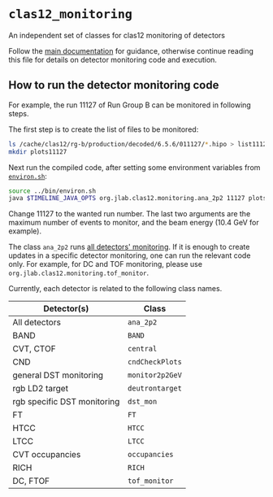 # `clas12_monitoring`
An independent set of classes for clas12 monitoring of detectors

Follow the [main documentation](../README.md) for guidance, otherwise continue reading this file for details on detector monitoring code and execution.

## How to run the detector monitoring code

For example, the run 11127 of Run Group B can be monitored in following steps.

The first step is to create the list of files to be monitored:
```bash
ls /cache/clas12/rg-b/production/decoded/6.5.6/011127/*.hipo > list11127.txt
mkdir plots11127
```

Next run the compiled code, after setting some environment variables from [`environ.sh`](../bin/environ.sh):
```bash
source ../bin/environ.sh
java $TIMELINE_JAVA_OPTS org.jlab.clas12.monitoring.ana_2p2 11127 plots11127 list11127.txt 100000000 10.4
```
 Change 11127 to the wanted run number. The last two arguments are the maximum number of events to monitor, and the beam energy (10.4 GeV for example).

The class `ana_2p2` runs [all detectors' monitoring](src/main/java/org/jlab/clas12/monitoring). If it is enough to create updates in a specific detector monitoring, one can run the relevant code only. For example, for DC and TOF monitoring, please use `org.jlab.clas12.monitoring.tof_monitor`.

Currently, each detector is related to the following class names.

| Detector(s)                 | Class           |
| ---                         | ---             |
| All detectors               | `ana_2p2`       |
| BAND                        | `BAND`          |
| CVT, CTOF                   | `central`       |
| CND                         | `cndCheckPlots` |
| general DST monitoring      | `monitor2p2GeV` |
| rgb LD2 target              | `deutrontarget` |
| rgb specific DST monitoring | `dst_mon`       |
| FT                          | `FT`            |
| HTCC                        | `HTCC`          |
| LTCC                        | `LTCC`          |
| CVT occupancies             | `occupancies`   |
| RICH                        | `RICH`          |
| DC, FTOF                    | `tof_monitor`   |
